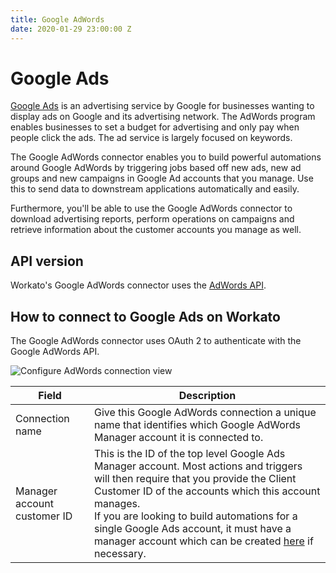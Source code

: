 ```yaml
---
title: Google AdWords
date: 2020-01-29 23:00:00 Z
---
```


# Google Ads
[Google Ads](https://ads.google.com/) is an advertising service by Google for businesses wanting to display ads on Google and its advertising network. The AdWords program enables businesses to set a budget for advertising and only pay when people click the ads. The ad service is largely focused on keywords.

The Google AdWords connector enables you to build powerful automations around Google AdWords by triggering jobs based off new ads, new ad groups and new campaigns in Google Ad accounts that you manage. Use this to send data to downstream applications automatically and easily.

Furthermore, you'll be able to use the Google AdWords connector to download advertising reports, perform operations on campaigns and retrieve information about the customer accounts you manage as well.

## API version
Workato's Google AdWords connector uses the [AdWords API](https://developers.google.com/adwords/api/docs/guides/start).

## How to connect to Google Ads on Workato
The Google AdWords connector uses OAuth 2 to authenticate with the Google AdWords API.

![Configure AdWords connection view](~@img/adwords/connection.png)

<table class="unchanged rich-diff-level-one">
  <thead>
    <tr>
        <th width='25%'>Field</th>
        <th>Description</th>
    </tr>
  </thead>
  <tbody>
    <tr>
      <td>Connection name</td>
      <td>Give this Google AdWords connection a unique name that identifies which Google AdWords Manager account it is connected to.</td>
    </tr>
    <tr>
      <td>Manager account customer ID</td>
      <td>This is the ID of the top level Google Ads Manager account. Most actions and triggers will then require that you provide the Client Customer ID of the accounts which this account manages. <br>
      If you are looking to build automations for a single Google Ads account, it must have a manager account which can be created <a href='https://ads.google.com/home/tools/manager-accounts/'>here</a> if necessary.  </td>
    </tr>
  </tbody>
</table>
